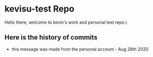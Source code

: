 # kevisu-test Repo
Hello there, welcome to kevin's work and personal test repo.\

## Here is the history of commits
* this message was made from the personal account - Aug 26th 2020
